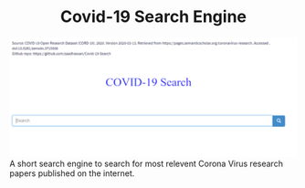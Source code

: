 <h1 align="center">Covid-19 Search Engine</h1>
<a href="#">
  <div align="center">
    <img src="images/image1.png" width='700'/>
  </div>
</a>
A short search engine to search for most relevent Corona Virus research papers published on the internet.
